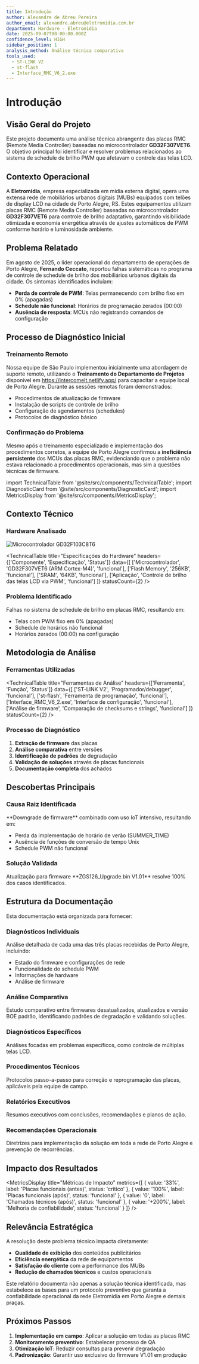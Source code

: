 ```yaml
---
title: Introdução
author: Alexandre de Abreu Pereira
author_email: alexandre.abreu@eletromidia.com.br
department: Hardware - Eletromidia
date: 2025-09-07T00:00:00.000Z
confidence_level: HIGH
sidebar_position: 1
analysis_method: Análise técnica comparativa
tools_used:
  - ST-LINK V2
  - st-flash
  - Interface_RMC_V6_2.exe
---
```


# Introdução

## Visão Geral do Projeto

Este projeto documenta uma análise técnica abrangente das placas RMC (Remote Media Controller)
baseadas no microcontrolador **GD32F307VET6**. O objetivo principal foi identificar e resolver
problemas relacionados ao sistema de schedule de brilho PWM que afetavam o controle das telas LCD.

## Contexto Operacional

A **Eletromidia**, empresa especializada em mídia externa digital, opera uma extensa rede de mobiliários urbanos digitais (MUBs) equipados com telões de display LCD na cidade de Porto Alegre, RS. Estes equipamentos utilizam placas RMC (Remote Media Controller) baseadas no microcontrolador **GD32F307VET6** para controle de brilho adaptativo, garantindo visibilidade otimizada e economia energética através de ajustes automáticos de PWM conforme horário e luminosidade ambiente.

## Problema Relatado

Em agosto de 2025, o líder operacional do departamento de operações de Porto Alegre, **Fernando Ceccato**, reportou falhas sistemáticas no programa de controle de schedule de brilho dos mobiliários urbanos digitais da cidade. Os sintomas identificados incluíam:

- **Perda de controle de PWM**: Telas permanecendo com brilho fixo em 0% (apagadas)
- **Schedule não funcional**: Horários de programação zerados (00:00)
- **Ausência de resposta**: MCUs não registrando comandos de configuração

## Processo de Diagnóstico Inicial

### Treinamento Remoto
Nossa equipe de São Paulo implementou inicialmente uma abordagem de suporte remoto, utilizando o **Treinamento do Departamento de Projetos** disponível em https://intercomelt.netlify.app/ para capacitar a equipe local de Porto Alegre. Durante as sessões remotas foram demonstrados:

- Procedimentos de atualização de firmware
- Instalação de scripts de controle de brilho
- Configuração de agendamentos (schedules)
- Protocolos de diagnóstico básico

### Confirmação do Problema
Mesmo após o treinamento especializado e implementação dos procedimentos corretos, a equipe de Porto Alegre confirmou a **ineficiência persistente** dos MCUs das placas RMC, evidenciando que o problema não estava relacionado a procedimentos operacionais, mas sim a questões técnicas de firmware.

import TechnicalTable from '@site/src/components/TechnicalTable';
import DiagnosticCard from '@site/src/components/DiagnosticCard';
import MetricsDisplay from '@site/src/components/MetricsDisplay';

## Contexto Técnico

### Hardware Analisado

![Microcontrolador GD32F103C8T6](/img/gd32f103c8t6.png)

<TechnicalTable 
  title="Especificações do Hardware" 
  headers={['Componente', 'Especificação', 'Status']} 
  data={[
    ['Microcontrolador', 'GD32F307VET6 (ARM Cortex-M4)', 'funcional'],
    ['Flash Memory', '256KB', 'funcional'],
    ['SRAM', '64KB', 'funcional'],
    ['Aplicação', 'Controle de brilho das telas LCD via PWM', 'funcional']
  ]} 
  statusCount={2} 
/>

### Problema Identificado

<DiagnosticCard title="Problema Principal" status="crítico">
Falhas no sistema de schedule de brilho em placas RMC, resultando em:

- Telas com PWM fixo em 0% (apagadas)
- Schedule de horários não funcional
- Horários zerados (00:00) na configuração
</DiagnosticCard>

## Metodologia de Análise

### Ferramentas Utilizadas

<TechnicalTable 
  title="Ferramentas de Análise" 
  headers={['Ferramenta', 'Função', 'Status']}
  data={[
    ['ST-LINK V2', 'Programador/debugger', 'funcional'],
    ['st-flash', 'Ferramenta de programação', 'funcional'],
    ['Interface_RMC_V6_2.exe', 'Interface de configuração', 'funcional'],
    ['Análise de firmware', 'Comparação de checksums e strings', 'funcional']
  ]} 
  statusCount={2} 
/>

### Processo de Diagnóstico

1. **Extração de firmware** das placas
2. **Análise comparativa** entre versões
3. **Identificação de padrões** de degradação
4. **Validação de soluções** através de placas funcionais
5. **Documentação completa** dos achados

## Descobertas Principais

### Causa Raiz Identificada

<DiagnosticCard title="Causa Raiz" status="crítico">
**Downgrade de firmware** combinado com uso IoT intensivo, resultando em:

- Perda da implementação de horário de verão (SUMMER_TIME)
- Ausência de funções de conversão de tempo Unix
- Schedule PWM não funcional
</DiagnosticCard>

### Solução Validada

<DiagnosticCard title="Solução Comprovada" status="funcional">
Atualização para firmware **ZGS126_Upgrade.bin V1.01** resolve 100% dos casos identificados.
</DiagnosticCard>

## Estrutura da Documentação

Esta documentação está organizada para fornecer:

### Diagnósticos Individuais

Análise detalhada de cada uma das três placas recebidas de Porto Alegre, incluindo:

- Estado do firmware e configurações de rede
- Funcionalidade do schedule PWM
- Informações de hardware
- Análise de firmware

### Análise Comparativa

Estudo comparativo entre firmwares desatualizados, atualizados e versão BOE padrão, identificando padrões de degradação e validando soluções.

### Diagnósticos Específicos

Análises focadas em problemas específicos, como controle de múltiplas telas LCD.

### Procedimentos Técnicos

Protocolos passo-a-passo para correção e reprogramação das placas, aplicáveis pela equipe de campo.

### Relatórios Executivos

Resumos executivos com conclusões, recomendações e planos de ação.

### Recomendações Operacionais

Diretrizes para implementação da solução em toda a rede de Porto Alegre e prevenção de recorrências.

## Impacto dos Resultados

<MetricsDisplay 
  title="Métricas de Impacto" 
  metrics={[
    { value: '33%', label: 'Placas funcionais (antes)', status: 'crítico' },
    { value: '100%', label: 'Placas funcionais (após)', status: 'funcional' },
    { value: '0', label: 'Chamados técnicos (após)', status: 'funcional' },
    { value: '+200%', label: 'Melhoria de confiabilidade', status: 'funcional' }
  ]} 
/>

## Relevância Estratégica

A resolução deste problema técnico impacta diretamente:
- **Qualidade de exibição** dos conteúdos publicitários
- **Eficiência energética** da rede de equipamentos
- **Satisfação do cliente** com a performance dos MUBs
- **Redução de chamados técnicos** e custos operacionais

Este relatório documenta não apenas a solução técnica identificada, mas estabelece as bases para um protocolo preventivo que garanta a confiabilidade operacional da rede Eletromidia em Porto Alegre e demais praças.

## Próximos Passos

1. **Implementação em campo**: Aplicar a solução em todas as placas RMC
2. **Monitoramento preventivo**: Estabelecer processo de QA
3. **Otimização IoT**: Reduzir consultas para prevenir degradação
4. **Padronização**: Garantir uso exclusivo do firmware V1.01 em produção

